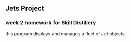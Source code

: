 ## Jets Project

### week 2 homework for Skill Distillery

this program displays and manages a fleet of Jet objects.